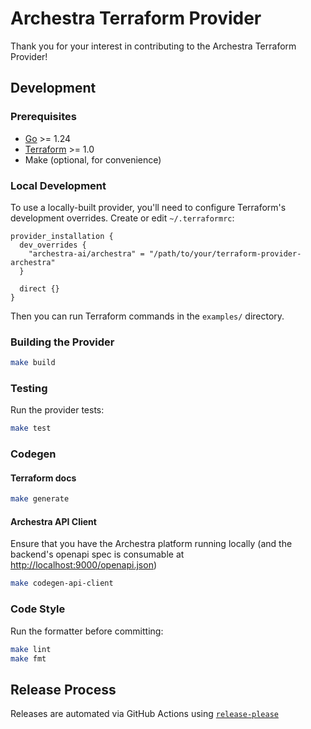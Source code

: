 # Archestra Terraform Provider

Thank you for your interest in contributing to the Archestra Terraform Provider!

## Development

### Prerequisites

- [Go](https://golang.org/doc/install) >= 1.24
- [Terraform](https://www.terraform.io/downloads.html) >= 1.0
- Make (optional, for convenience)

### Local Development

To use a locally-built provider, you'll need to configure Terraform's development overrides. Create or edit `~/.terraformrc`:

```hcl
provider_installation {
  dev_overrides {
    "archestra-ai/archestra" = "/path/to/your/terraform-provider-archestra"
  }

  direct {}
}
```

Then you can run Terraform commands in the `examples/` directory.

### Building the Provider

```bash
make build
```

### Testing

Run the provider tests:

```bash
make test
```

### Codegen

#### Terraform docs

```bash
make generate
```

#### Archestra API Client

Ensure that you have the Archestra platform running locally (and the backend's openapi spec is consumable at <http://localhost:9000/openapi.json>)

```bash
make codegen-api-client
```

### Code Style

Run the formatter before committing:

```bash
make lint
make fmt
```

## Release Process

Releases are automated via GitHub Actions using [`release-please`](https://github.com/googleapis/release-please)
